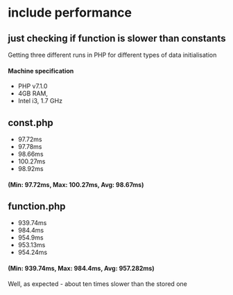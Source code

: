 # include performance
## just checking if function is slower than constants

Getting three different runs in PHP for different types of data initialisation

#### Machine specification
* PHP v7.1.0
* 4GB RAM,
* Intel i3, 1.7 GHz

## const.php
* 97.72ms
* 97.78ms
* 98.66ms
* 100.27ms
* 98.92ms
#### (Min: 97.72ms, Max: 100.27ms, Avg: 98.67ms)

## function.php
* 939.74ms
* 984.4ms
* 954.9ms
* 953.13ms
* 954.24ms
#### (Min: 939.74ms, Max: 984.4ms, Avg: 957.282ms)

Well, as expected - about ten times slower than the stored one

